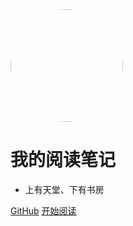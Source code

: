 <img width="180px" style="border-radius: 50%" bor src="https://nodejsred.oss-cn-shanghai.aliyuncs.com/nodejs_roadmap-logo.jpeg?x-oss-process=style/may">

# 我的阅读笔记

- 上有天堂、下有书房

[GitHub](<https://github.com/Q-Angelo/Nodejs-Roadmap>)
[开始阅读](README.md)
